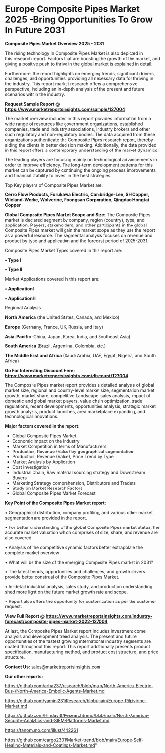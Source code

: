  # Europe Composite Pipes Market 2025 -Bring Opportunities To Grow In Future 2031

<Strong> Composite Pipes Market Overview 2025 - 2031</strong>

The rising technology in Composite Pipes Market is also depicted in this research report. Factors that are boosting the growth of the market, and giving a positive push to thrive in the global market is explained in detail.

Furthermore, the report highlights on emerging trends, significant drivers, challenges, and opportunities, providing all necessary data for thriving in the industry. This report market research offers a comprehensive perspective, including an in-depth analysis of the present and future scenarios within the industry.

<strong>Request Sample Report @ <a href=https://www.marketreportsinsights.com/sample/127004>https://www.marketreportsinsights.com/sample/127004</a></strong>

The market overview included in this report provides information from a wide range of resources like government organizations, established companies, trade and industry associations, industry brokers and other such regulatory and non-regulatory bodies. The data acquired from these organizations authenticate the Composite Pipes research report, thereby aiding the clients in better decision making. Additionally, the data provided in this report offers a contemporary understanding of the market dynamics.

The leading players are focusing mainly on technological advancements in order to improve efficiency. The long-term development patterns for this market can be captured by continuing the ongoing process improvements and financial stability to invest in the best strategies.

Top Key players of Composite Pipes Market are:

<strong>Cerro Flow Products, Furukawa Electric, Cambridge-Lee, SH Copper, Wieland-Werke, Wolverine, Poongsan Corporation, Qingdao Hongtai Copper</strong>

<strong><b>Global Composite Pipes Market Scope and Size:</b></strong>
The Composite Pipes market is declared segment by company, region (country), type, and application. Players, stakeholders, and other participants in the global Composite Pipes market will gain the market scope as they use the report as a powerful resource. The segmental analysis focuses on revenue and product by type and application and the forecast period of 2025-2031.

Composite Pipes Market Types covered in this report are:

<strong>• Type I

• Type II</strong>

Market Applications covered in this report are:

<strong>• Application I

• Application II</strong> 

Regional Analysis

<strong>North America</strong> (the United States, Canada, and Mexico)

<strong>Europe</strong> (Germany, France, UK, Russia, and Italy)

<strong>Asia-Pacific</strong> (China, Japan, Korea, India, and Southeast Asia)

<strong>South America</strong> (Brazil, Argentina, Colombia, etc.)

<strong>The Middle East and Africa</strong> (Saudi Arabia, UAE, Egypt, Nigeria, and South Africa)

<strong>Go For Interesting Discount Here: <a href=https://www.marketreportsinsights.com/discount/127004>https://www.marketreportsinsights.com/discount/127004</a></strong>

The Composite Pipes market report provides a detailed analysis of global market size, regional and country-level market size, segmentation market growth, market share, competitive Landscape, sales analysis, impact of domestic and global market players, value chain optimization, trade regulations, recent developments, opportunities analysis, strategic market growth analysis, product launches, area marketplace expanding, and technological innovations.

<strong><b>Major factors covered in the report:</b></strong>
<ul>
  <li>Global Composite Pipes Market </li>
  <li>Economic Impact on the Industry</li>
  <li>Market Competition in terms of Manufacturers</li>
  <li>Production, Revenue (Value) by geographical segmentation</li>
  <li>Production, Revenue (Value), Price Trend by Type</li>
  <li>Market Analysis by Application</li>
  <li>Cost Investigation</li>
  <li>Industrial Chain, Raw material sourcing strategy and Downstream Buyers</li>
  <li>Marketing Strategy comprehension, Distributors and Traders</li>
  <li>Study on Market Research Factors</li>
  <li>Global Composite Pipes Market Forecast</li>
</ul>

<strong><b>Key Point of the Composite Pipes Market report:</b></strong>

• Geographical distribution, company profiling, and various other market segmentation are provided in the report.

• For better understanding of the global Composite Pipes market status, the accurate market valuation which comprises of size, share, and revenue are also covered.

• Analysis of the competitive dynamic factors better extrapolate the complete market overview

• What will be the size of the emerging Composite Pipes market in 2031?

• The latest trends, opportunities and challenges, and growth drivers provide better construal of the Composite Pipes Market.

• In-detail industrial analysis, sales study, and production understanding shed more light on the future market growth rate and scope.

• Report also offers the opportunity for customization as per the customer request.

<strong><b>View Full Report @ <a href=https://www.marketreportsinsights.com/industry-forecast/composite-pipes-market-2022-127004>https://www.marketreportsinsights.com/industry-forecast/composite-pipes-market-2022-127004</a></b></strong>


At last, the Composite Pipes Market report includes investment come analysis and development trend analysis. The present and future opportunities of the fastest growing international industry segments are coated throughout this report. This report additionally presents product specification, manufacturing method, and product cost structure, and price structure.

<strong>Contact Us:</strong>
sales@marketreportsinsights.com

<strong>Our other reports:</strong>

<a href=https://github.com/arha237/research/blob/main/North-America-Electric-Bus-/North-America-Embolic-Agents-Market.md>https://github.com/arha237/research/blob/main/North-America-Electric-Bus-/North-America-Embolic-Agents-Market.md</a>

<a href=https://github.com/yamini231/Research/blob/main/Europe-Rilpivirine-Market.md>https://github.com/yamini231/Research/blob/main/Europe-Rilpivirine-Market.md</a>

<a href=https://github.com/Hindavi9/Researchtrend/blob/main/North-America-Security-Analytics-and-SIEM-Platforms-Market.md>https://github.com/Hindavi9/Researchtrend/blob/main/North-America-Security-Analytics-and-SIEM-Platforms-Market.md</a>

<a href=https://tanomuno.com/illust/442261>https://tanomuno.com/illust/442261</a>

<a href=https://github.com/cargo2301/Market-trend/blob/main/Europe-Self-Healing-Materials-and-Coatings-Market.md>https://github.com/cargo2301/Market-trend/blob/main/Europe-Self-Healing-Materials-and-Coatings-Market.md</a>"
